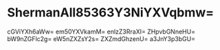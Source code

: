 # ShermanAll85363Y3NiYXVqbmw=
cGViYXh6aWw=
em50YXVkamM=
enlzZ3RraXI=
ZHpvbGNneHU=
bW9nZGFlc2g=
eW5nZXZsY2s=
ZXZmdGhzenU=
a3JnY3p3bGU=
